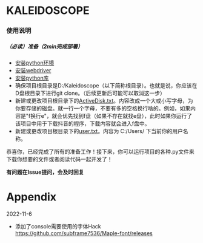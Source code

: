 
# KALEIDOSCOPE
### 使用说明

##### （必读）准备（2min完成部署）

- [安装python环境](./使用手册_安装python环境.md)
- [安装webdriver](./使用手册_安装webdriver.md)
- [安装python库](./使用手册_安装python包.md)
- 确保项目根目录是D:/Kaleidoscope（以下简称根目录）。也就是说，你应该在D盘根目录下进行git clone。（后续更新后可能可以取消这一步）
- 新建或更改项目根目录下的[ActiveDisk.txt](../ActiveDisk.txt)。内容改成一个大或小写字母，为你要存储的磁盘。就一行一个字母，不要有多的空格换行啥的。例如，如果内容是"f换行e"，就会优先找到f盘（如果不存在就找e盘），此时如果你运行了该项目中用于下载抖音的程序，下载内容就会进入f盘中。
- 新建或更改项目根目录下的[user.txt](../user.txt)。内容为 C:/Users/ 下当前你的用户名称。

恭喜你，已经完成了所有的准备工作！接下来，你可以运行项目的各种.py文件来下载你想要的文件或者阅读代码一起开发了！





**有问题在Issue提问，会及时回复**

# Appendix
2022-11-6
- 添加了console需要使用的字体Hack
  https://github.com/subframe7536/Maple-font/releases
